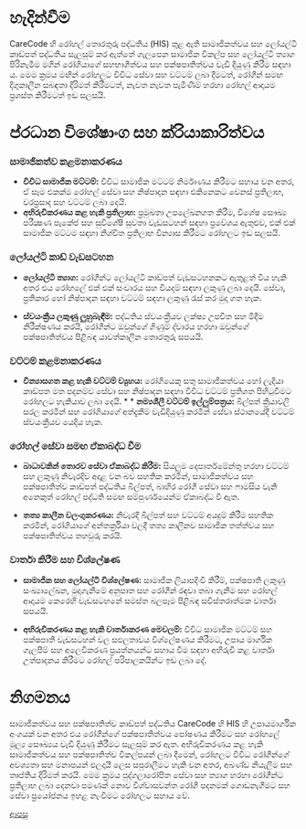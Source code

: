 # හැදින්වීම
CareCode හි රෝහල් තොරතුරු පද්ධතිය (HIS) තුළ ඇති සාමාජිකත්වය සහ ලෝයල්ටි කාඩ්පත් පද්ධතිය සැලසුම් කර ඇත්තේ ගැලපෙන සාමාජික විකල්ප සහ ලෝයල්ටි ත්‍යාග පිරිනැමීම මගින් රෝගියාගේ සහභාගීත්වය සහ පක්ෂපාතිත්වය වැඩි දියුණු කිරීම සඳහා ය. මෙම ක්‍රමය මඟින් රෝහලට විවිධ සේවා සහ වට්ටම් ලබා දීමටත්, රෝගීන් සමඟ දිගුකාලීන සබඳතා දිරිමත් කිරීමටත්, නැවත නැවත පැමිණීම් හරහා රෝහල් ආදායම ප්‍රශස්ත කිරීමටත් ඉඩ සලසයි.

# ප්රධාන විශේෂාංග සහ ක්රියාකාරිත්වය
### සාමාජිකත්ව කළමනාකරණය
* **විවිධ සාමාජික මට්ටම්:** විවිධ සාමාජික මට්ටම් නිර්මාණය කිරීමට සහාය වන අතර, ඒ සෑම එකක්ම රෝහල් සේවා සහ නිෂ්පාදන සඳහා එකිනෙකට වෙනස් ප්‍රතිලාභ, වරප්‍රසාද සහ වට්ටම් ලබා දෙයි.
* **අභිරුචිකරණය කළ හැකි ප්‍රතිලාභ:** ප්‍රමුඛතා උපලේඛනගත කිරීම, විශේෂ සෞඛ්‍ය පරීක්‍ෂණ පැකේජ සහ සුවිශේෂී සුවතා වැඩසටහන් සඳහා ප්‍රවේශය ඇතුළුව, එක් එක් සාමාජික මට්ටම සඳහා නිශ්චිත ප්‍රතිලාභ වින්‍යාස කිරීමට රෝහලට ඉඩ සලසයි.

### ලෝයල්ටි කාඩ් වැඩසටහන
* **ලෝයල්ටි ත්‍යාග:** රෝගීන්ට ලෝයල්ටි කාඩ්පත් වැඩසටහනකට ඇතුළත් විය හැකි අතර එය රෝහලේ එක් එක් සංචාරය සහ වියදම් සඳහා ලකුණු ලබා දෙයි. සේවා, ප්‍රතිකාර හෝ නිෂ්පාදන සඳහා වට්ටම් සඳහා ලකුණු රැස් කර මුදා ගත හැක.

* **ස්වයංක්‍රීය ලකුණු ලුහුබැඳීම:** පද්ධතිය ස්වයංක්‍රීයව ලක්ෂ්‍ය උපචිත සහ මිදීම නිරීක්ෂණය කරයි, රෝගීන්ට ඔවුන්ගේ ගිණුම් ද්වාරය හරහා ඔවුන්ගේ පක්ෂපාතිත්වය පිළිබඳ යාවත්කාලීන තොරතුරු සපයයි.

### වට්ටම් කළමනාකරණය

* **වින්‍යාසගත කළ හැකි වට්ටම් ව්‍යුහය:** රෝගියෙකු සතු සාමාජිකත්වය හෝ ලැදියා කාඩ්පත මත පදනම්ව සේවා සහ නිෂ්පාදන සඳහා විවිධ වට්ටම් ප්‍රතිශත පිහිටුවීමට රෝහලට හැකියාව ලබා දෙයි. * * **නම්‍යශීලී වට්ටම් ඉල්ලුම්පත්‍රය:** බිල්පත් ක්‍රියාවලි සරල කරමින් සහ රෝගියාගේ අත්දැකීම් වැඩිදියුණු කරමින් සේවා ස්ථානයේදී වට්ටම් ස්වයංක්‍රීයව යෙදිය හැක.

### රෝහල් සේවා සමඟ ඒකාබද්ධ වීම
* **බාධාවකින් තොරව සේවා ඒකාබද්ධ කිරීම:** සියලුම දෙපාර්තමේන්තු හරහා වට්ටම් සහ ලකුණු නිවැරදිව අදාළ වන බව සහතික කරමින්, සාමාජිකත්වය සහ පක්ෂපාතිත්ව කාඩ්පත් පද්ධතිය බිල්පත්, බාහිර රෝගී සේවා සහ ෆාමසිය වැනි අනෙකුත් රෝහල් පද්ධති සමඟ සම්පුර්ණයෙන්ම ඒකාබද්ධ වී ඇත.

* **තත්‍ය කාලීන වලංගුකරණය:** නිවැරදි බිල්පත් සහ වට්ටම් අයදුම් කිරීම සහතික කරමින්, රෝගියාගේ අන්තර්ක්‍රියා වලදී තත්‍ය කාලීනව සාමාජික තත්ත්වය සහ පක්ෂපාතිත්වය තහවුරු කරයි.

### වාර්තා කිරීම සහ විශ්ලේෂණ
* **සාමාජික සහ ලෝයල්ටි විශ්ලේෂණ:** සාමාජික ලියාපදිංචි කිරීම්, පක්ෂපාති ලකුණු සංඛ්‍යාලේඛන, මුදාගැනීමේ අනුපාත සහ රෝගීන් රඳවා තබා ගැනීම සහ රෝහල් ආදායම කෙරෙහි වැඩසටහනේ සමස්ත බලපෑම පිළිබඳ සවිස්තරාත්මක වාර්තා සපයයි.

* **අභිරුචිකරණය කළ හැකි වාර්තාකරණ මෙවලම්:** විවිධ සාමාජික මට්ටම් සහ පක්ෂපාතී වැඩසටහන් වල සඵලතාවය විශ්ලේෂණය කිරීමට, උපාය මාර්ගික ගැලපීම් සහ අලෙවිකරණ ප්‍රයත්නයන්ට සහාය වීම සඳහා අභිරුචි කළ වාර්තා උත්පාදනය කිරීමට රෝහල් පරිපාලකයින්ට ඉඩ ලබා දේ.

# නිගමනය
සාමාජිකත්වය සහ පක්ෂපාතිත්ව කාඩ්පත් පද්ධතිය CareCode හි HIS හි උපායමාර්ගික අංගයක් වන අතර එය රෝගීන්ගේ පක්ෂපාතිත්වය පෝෂණය කිරීමට සහ රෝහලේ මූල්‍ය සෞඛ්‍යය වැඩි දියුණු කිරීමට සැලසුම් කර ඇත. අභිරුචිකරණය කළ හැකි සාමාජිකත්වය සහ පක්ෂපාතිත්ව විකල්පයන් ලබා දීමෙන්, රෝහලට විවිධ රෝගීන්ගේ අවශ්‍යතා සහ මනාපයන් ඵලදායී ලෙස සපුරාලීමට හැකි වන අතර, අඛණ්ඩ නියැලීම සහ තෘප්තිය දිරිමත් කරයි. මෙම ක්‍රමය පුද්ගලාරෝපිත සේවා සහ ත්‍යාග හරහා රෝගීන්ට ප්‍රතිලාභ ලබා දෙනවා පමණක් නොව විශ්වාසවන්ත රෝගී පදනමක් ගොඩනැගීමට සහ සේවා ප්‍රයෝජනය ඉහළ නැංවීමට රෝහලට සහාය වේ.

[ආපසු](https://github.com/hmislk/hmis/wiki/%E0%B6%B4%E0%B6%BB%E0%B7%92%E0%B7%81%E0%B7%93%E0%B6%BD%E0%B6%9A-%E0%B6%85%E0%B6%AD%E0%B7%8A%E0%B6%B4%E0%B7%9C%E0%B6%AD)